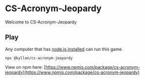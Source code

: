 # CS-Acronym-Jeopardy
Welcome to CS-Acronym-Jeopardy

## Play
Any computer that has [node.js installed](https://nodejs.org/en/download) can run this game.
```
npx @kyllan/cs-acronym-jeopardy
```


View on npm here: [https://www.npmjs.com/package/cs-acronym-jeopardy](https://www.npmjs.com/package/cs-acronym-jeopardy)
